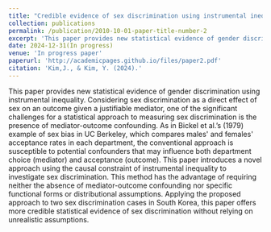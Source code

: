 ```yaml
---
title: "Credible evidence of sex discrimination using instrumental inequality"
collection: publications
permalink: /publication/2010-10-01-paper-title-number-2
excerpt: 'This paper provides new statistical evidence of gender discrimination using instrumental inequality.'
date: 2024-12-31(In progress)
venue: 'In progress paper'
paperurl: 'http://academicpages.github.io/files/paper2.pdf'
citation: 'Kim,J., & Kim, Y. (2024).'
---
```

This paper provides new statistical evidence of gender discrimination using instrumental inequality.
Considering sex discrimination as a direct effect of sex on an outcome given a justifiable mediator, one of the significant challenges for a statistical approach to measuring sex discrimination is the presence of mediator-outcome confounding. As in Bickel et al.’s (1979) example of sex bias in UC Berkeley, which compares males' and females' acceptance rates in each department, the conventional approach is susceptible to potential confounders that may influence both department choice (mediator) and acceptance (outcome). This paper introduces a novel approach using the causal constraint of instrumental inequality to investigate sex discrimination. This method has the advantage of requiring neither the absence of mediator-outcome confounding nor specific functional forms or distributional assumptions. Applying the proposed approach to two sex discrimination cases in South Korea, this paper offers more credible statistical evidence of sex discrimination without relying on unrealistic assumptions.

